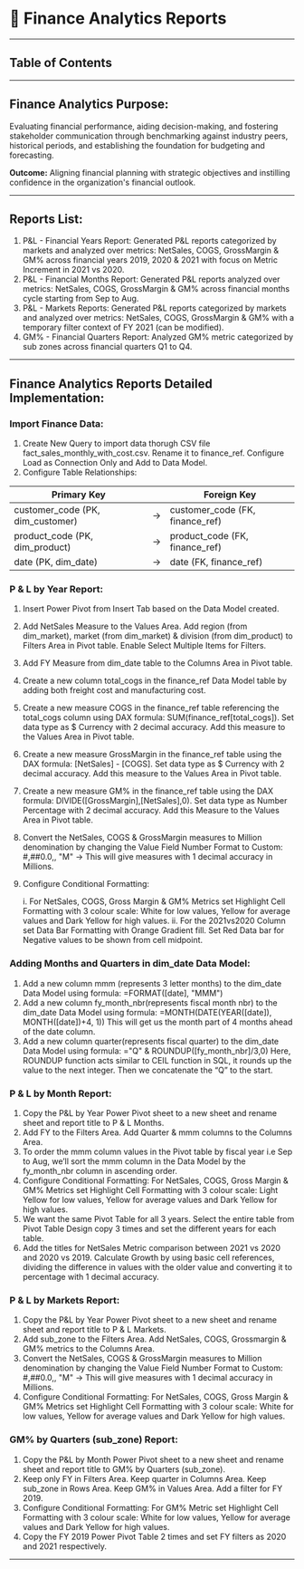 # 💸 Finance Analytics Reports
---

## Table of Contents

---

## Finance Analytics Purpose:
Evaluating financial performance, aiding decision-making, and fostering stakeholder communication through benchmarking against industry peers, historical periods, and establishing the foundation for budgeting and forecasting.

**Outcome:** Aligning financial planning with strategic objectives and instilling confidence in the organization's financial outlook.

---

## Reports List:
1. P&L - Financial Years Report: Generated P&L reports categorized by markets and analyzed over metrics: NetSales, COGS, GrossMargin & GM% across financial years 2019, 2020 & 2021 with focus on Metric Increment in 2021 vs 2020.
2. P&L - Financial Months Report: Generated P&L reports analyzed over metrics: NetSales, COGS, GrossMargin & GM% across financial months cycle starting from Sep to Aug.
3. P&L - Markets Reports: Generated P&L reports categorized by markets and analyzed over metrics: NetSales, COGS, GrossMargin & GM% with a temporary filter context of FY 2021 (can be modified).
4. GM% - Financial Quarters Report: Analyzed GM% metric categorized by sub zones across financial quarters Q1 to Q4.

---

## Finance Analytics Reports Detailed Implementation:

### Import Finance Data:
1. Create New Query to import data thorugh CSV file fact_sales_monthly_with_cost.csv. Rename it to finance_ref. Configure Load as Connection Only and Add to Data Model.
2. Configure Table Relationships:

|Primary Key| |Foreign Key|
|-|-|-|
|customer_code (PK, dim_customer)|→|customer_code (FK, finance_ref)|
|product_code (PK, dim_product)|→|product_code (FK, finance_ref)|
|date (PK, dim_date)|→|date (FK, finance_ref)|

### P & L by Year Report:
1. Insert Power Pivot from Insert Tab based on the Data Model created.
2. Add NetSales Measure to the Values Area. Add region (from dim_market), market (from dim_market) & division (from dim_product) to Filters Area in Pivot table. Enable Select Multiple Items for Filters.
3. Add FY Measure from dim_date table to the Columns Area in Pivot table.
4. Create a new column total_cogs in the finance_ref Data Model table by adding both freight cost and manufacturing cost.
5. Create a new measure COGS in the finance_ref table referencing the total_cogs column using DAX formula: SUM(finance_ref[total_cogs]). Set data type as $ Currency with 2 decimal accuracy. Add this measure to the Values Area in Pivot table.
6. Create a new measure GrossMargin in the finance_ref table using the DAX formula: [NetSales] - [COGS]. Set data type as $ Currency with 2 decimal accuracy. Add this measure to the Values Area in Pivot table.
7. Create a new measure GM% in the finance_ref table using the DAX formula: DIVIDE([GrossMargin],[NetSales],0). Set data type as Number Percentage with 2 decimal accuracy. Add this Measure to the Values Area in Pivot table.
8. Convert the NetSales, COGS & GrossMargin measures to Million denomination by changing the Value Field Number Format to Custom: #,##0.0,, "M" → This will give measures with 1 decimal accuracy in Millions.
9. Configure Conditional Formatting:

    i. For NetSales, COGS, Gross Margin & GM% Metrics set Highlight Cell Formatting with 3 colour scale: White for low values, Yellow for average values and Dark Yellow for high values.
    ii. For the 2021vs2020 Column set Data Bar Formatting with Orange Gradient fill. Set Red Data bar for Negative values to be shown from cell midpoint.

### Adding Months and Quarters in dim_date Data Model:
1. Add a new column mmm (represents 3 letter months) to the dim_date Data Model using formula: =FORMAT([date], "MMM")
2. Add a new column fy_month_nbr(represents fiscal month nbr) to the dim_date Data Model using formula: =MONTH(DATE(YEAR([date]), MONTH([date])+4, 1))
This will get us the month part of 4 months ahead of the date column.
3. Add a new column quarter(represents fiscal quarter) to the dim_date Data Model using formula: ="Q" & ROUNDUP([fy_month_nbr]/3,0)
Here, ROUNDUP function acts similar to CEIL function in SQL, it rounds up the value to the next integer. Then we concatenate the “Q” to the start.

### P & L by Month Report:
1. Copy the P&L by Year Power Pivot sheet to a new sheet and rename sheet and report title to P & L Months.
2. Add FY to the Filters Area. Add Quarter & mmm columns to the Columns Area.
3. To order the mmm column values in the Pivot table by fiscal year i.e Sep to Aug, we’ll sort the mmm column in the Data Model by the  fy_month_nbr column in ascending order.
4. Configure Conditional Formatting: For NetSales, COGS, Gross Margin & GM% Metrics set Highlight Cell Formatting with 3 colour scale: Light Yellow for low values, Yellow for average values and Dark Yellow for high values.
5. We want the same Pivot Table for all 3 years. Select the entire table from Pivot Table Design copy 3 times and set the different years for each table.
6. Add the titles for NetSales Metric comparison between 2021 vs 2020 and 2020 vs 2019. Calculate Growth by using basic cell references, dividing the difference in values with the older value and converting it to percentage with 1 decimal accuracy.

### P & L by Markets Report:
1. Copy the P&L by Year Power Pivot sheet to a new sheet and rename sheet and report title to P & L Markets.
2. Add sub_zone to the Filters Area. Add NetSales, COGS, Grossmargin & GM% metrics to the Columns Area.
3. Convert the NetSales, COGS & GrossMargin measures to Million denomination by changing the Value Field Number Format to Custom: #,##0.0,, "M" → This will give measures with 1 decimal accuracy in Millions.
4. Configure Conditional Formatting: For NetSales, COGS, Gross Margin & GM% Metrics set Highlight Cell Formatting with 3 colour scale: White for low values, Yellow for average values and Dark Yellow for high values.

### GM% by Quarters (sub_zone) Report:
1. Copy the P&L by Month Power Pivot sheet to a new sheet and rename sheet and report title to  GM% by Quarters (sub_zone).
2. Keep only FY in Filters Area. Keep quarter in Columns Area. Keep sub_zone in Rows Area. Keep GM% in Values Area. Add a filter for FY 2019.
3. Configure Conditional Formatting: For GM% Metric set Highlight Cell Formatting with 3 colour scale: White for low values, Yellow for average values and Dark Yellow for high values.
4. Copy the FY 2019 Power Pivot Table 2 times and set FY filters as 2020 and 2021 respectively.

---
